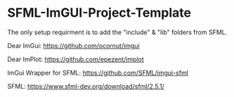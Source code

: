 # SFML-ImGUI-Project-Template

The only setup requirment is to add the "include" & "lib" folders from SFML.

Dear ImGui: https://github.com/ocornut/imgui

Dear ImPlot: https://github.com/epezent/implot

ImGui Wrapper for SFML: https://github.com/SFML/imgui-sfml

SFML: https://www.sfml-dev.org/download/sfml/2.5.1/
